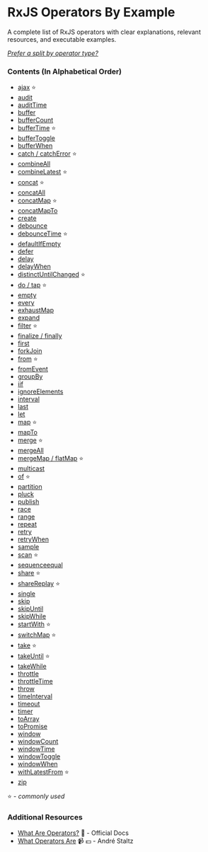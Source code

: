# RxJS Operators By Example

A complete list of RxJS operators with clear explanations, relevant resources,
and executable examples.

_[Prefer a split by operator type?](README.md)_

### Contents (In Alphabetical Order)

- [ajax](creation/ajax.md) :star:
- [audit](filtering/audit.md)
- [auditTime](filtering/audittime.md)
- [buffer](transformation/buffer.md)
- [bufferCount](transformation/buffercount.md)
- [bufferTime](transformation/buffertime.md) :star:
- [bufferToggle](transformation/buffertoggle.md)
- [bufferWhen](transformation/bufferwhen.md)
- [catch / catchError](error_handling/catch.md) :star:
- [combineAll](combination/combineall.md)
- [combineLatest](combination/combinelatest.md) :star:
- [concat](combination/concat.md) :star:
- [concatAll](combination/concatall.md)
- [concatMap](transformation/concatmap.md) :star:
- [concatMapTo](transformation/concatmapto.md)
- [create](creation/create.md)
- [debounce](filtering/debounce.md)
- [debounceTime](filtering/debouncetime.md) :star:
- [defaultIfEmpty](conditional/defaultifempty.md)
- [defer](creation/defer.md)
- [delay](utility/delay.md)
- [delayWhen](utility/delaywhen.md)
- [distinctUntilChanged](filtering/distinctuntilchanged.md) :star:
- [do / tap](utility/do.md) :star:
- [empty](creation/empty.md)
- [every](conditional/every.md)
- [exhaustMap](transformation/exhaustmap.md)
- [expand](transformation/expand.md)
- [filter](filtering/filter.md) :star:
- [finalize / finally](utility/finalize.md)
- [first](filtering/first.md)
- [forkJoin](combination/forkjoin.md)
- [from](creation/from.md) :star:
- [fromEvent](creation/fromevent.md)
- [groupBy](transformation/groupby.md)
- [iif](conditional/iif.md)
- [ignoreElements](filtering/ignoreelements.md)
- [interval](creation/interval.md)
- [last](filtering/last.md)
- [let](utility/let.md)
- [map](transformation/map.md) :star:
- [mapTo](transformation/mapto.md)
- [merge](combination/merge.md) :star:
- [mergeAll](combination/mergeall.md)
- [mergeMap / flatMap](transformation/mergemap.md) :star:
- [multicast](multicasting/multicast.md)
- [of](creation/of.md) :star:
- [partition](transformation/partition.md)
- [pluck](transformation/pluck.md)
- [publish](multicasting/publish.md)
- [race](combination/race.md)
- [range](creation/range.md)
- [repeat](utility/repeat.md)
- [retry](error_handling/retry.md)
- [retryWhen](error_handling/retrywhen.md)
- [sample](filtering/sample.md)
- [scan](transformation/scan.md) :star:
- [sequenceequal](conditional/sequenceequal.md)
- [share](multicasting/share.md) :star:
- [shareReplay](multicasting/sharereplay.md) :star:
- [single](filtering/single.md)
- [skip](filtering/skip.md)
- [skipUntil](filtering/skipuntil.md)
- [skipWhile](filtering/skipwhile.md)
- [startWith](combination/startwith.md) :star:
- [switchMap](transformation/switchmap.md) :star:
- [take](filtering/take.md) :star:
- [takeUntil](filtering/takeuntil.md) :star:
- [takeWhile](filtering/takewhile.md)
- [throttle](filtering/throttle.md)
- [throttleTime](filtering/throttletime.md)
- [throw](creation/throw.md)
- [timeInterval](utility/timeinterval.md)
- [timeout](utilit/timeout.md)
- [timer](creation/timer.md)
- [toArray](transformation/toarray.md)
- [toPromise](utility/topromise.md)
- [window](transformation/window.md)
- [windowCount](transformation/windowcount.md)
- [windowTime](transformation/windowtime.md)
- [windowToggle](transformation/windowtoggle.md)
- [windowWhen](transformation/windowwhen.md)
- [withLatestFrom](combination/withlatestfrom.md) :star:
- [zip](combination/zip.md)

:star: - _commonly used_

### Additional Resources

- [What Are Operators?](http://reactivex.io/rxjs/manual/overview.html#operators)
  :newspaper: - Official Docs
- [What Operators Are](https://egghead.io/lessons/rxjs-what-rxjs-operators-are)
  :video_camera: :dollar: - André Staltz
